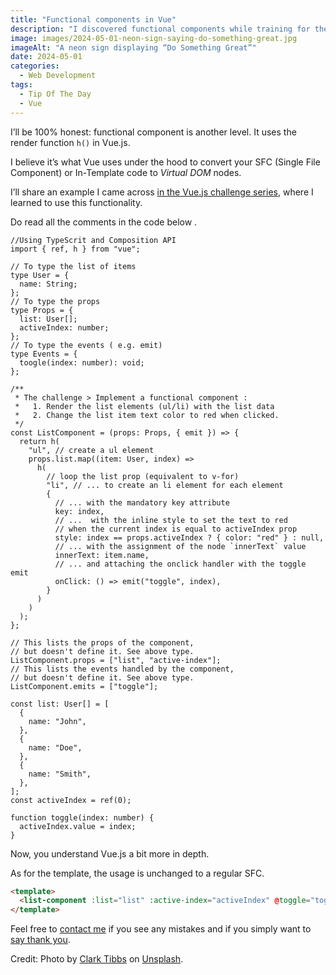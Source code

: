 ```yaml
---
title: "Functional components in Vue"
description: "I discovered functional components while training for the level 1 certification of Vue.js. While I might not use it every day as it is very verbose, I’d like to share an example in this article."
image: images/2024-05-01-neon-sign-saying-do-something-great.jpg
imageAlt: "A neon sign displaying “Do Something Great”"
date: 2024-05-01
categories:
  - Web Development
tags:
  - Tip Of The Day
  - Vue
---
```


I’ll be 100% honest: functional component is another level. It uses the render function `h()` in Vue.js.

I believe it’s what Vue uses under the hood to convert your SFC (Single File Component) or In-Template code to _Virtual DOM_ nodes.

I’ll share an example I came across [in the Vue.js challenge series](https://vuejs-challenges.netlify.app/questions/21-functional-component/README.html), where I learned to use this functionality.

Do read all the comments in the code below .

```tsx
//Using TypeScrit and Composition API
import { ref, h } from "vue";

// To type the list of items
type User = {
  name: String;
};
// To type the props
type Props = {
  list: User[];
  activeIndex: number;
};
// To type the events ( e.g. emit)
type Events = {
  toogle(index: number): void;
};

/**
 * The challenge > Implement a functional component :
 *   1. Render the list elements (ul/li) with the list data
 *   2. Change the list item text color to red when clicked.
 */
const ListComponent = (props: Props, { emit }) => {
  return h(
    "ul", // create a ul element
    props.list.map((item: User, index) =>
      h(
        // loop the list prop (equivalent to v-for)
        "li", // ... to create an li element for each element
        {
          // ... with the mandatory key attribute
          key: index,
          // ...  with the inline style to set the text to red
          // when the current index is equal to activeIndex prop
          style: index == props.activeIndex ? { color: "red" } : null,
          // ... with the assignment of the node `innerText` value
          innerText: item.name,
          // ... and attaching the onclick handler with the toggle emit
          onClick: () => emit("toggle", index),
        }
      )
    )
  );
};

// This lists the props of the component,
// but doesn't define it. See above type.
ListComponent.props = ["list", "active-index"];
// This lists the events handled by the component,
// but doesn't define it. See above type.
ListComponent.emits = ["toggle"];

const list: User[] = [
  {
    name: "John",
  },
  {
    name: "Doe",
  },
  {
    name: "Smith",
  },
];
const activeIndex = ref(0);

function toggle(index: number) {
  activeIndex.value = index;
}
```

Now, you understand Vue.js a bit more in depth.

As for the template, the usage is unchanged to a regular SFC.

```html
<template>
  <list-component :list="list" :active-index="activeIndex" @toggle="toggle" />
</template>
```

Feel free to [contact me](../../../page/contact-me/index.md) if you see any mistakes and if you simply want to [say thank you](../../../page/sponsor-me/index.md).

Credit: Photo by [Clark Tibbs](https://unsplash.com/@clarktibbs?utm_content=creditCopyText&utm_medium=referral&utm_source=unsplash) on [Unsplash](https://unsplash.com/photos/do-something-great-neon-sign-oqStl2L5oxI?utm_content=creditCopyText&utm_medium=referral&utm_source=unsplash).
